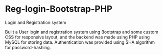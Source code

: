 # Reg-login-Bootstrap-PHP
Login and Registration system

Built a User login and registration system using Bootstrap and some custom CSS for responsive layout, and the backend was made using PHP using MySQL for storing data. Authentication was provided using SHA algorithm  for password-hashing.
